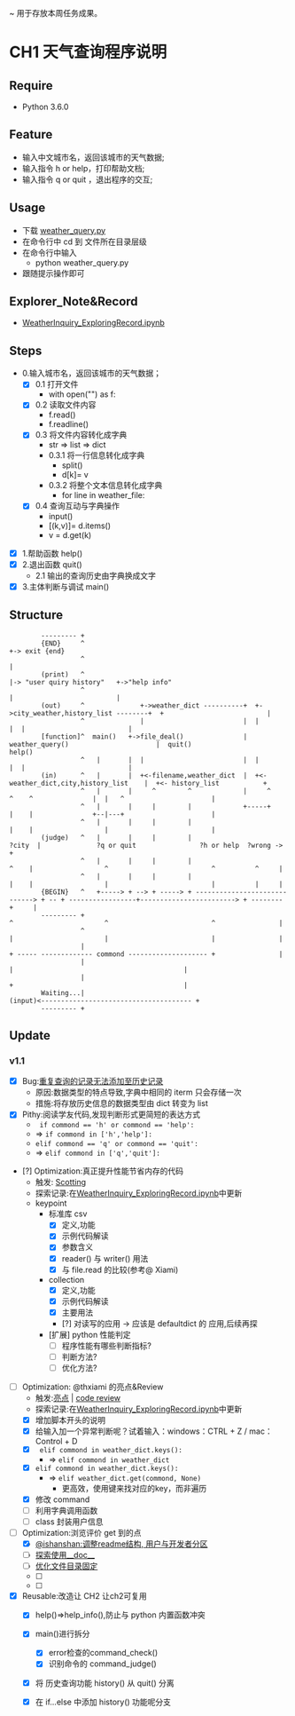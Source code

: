 ~ 用于存放本周任务成果。

# CH1 天气查询程序说明

## Require

- Python 3.6.0

## Feature

- 输入中文城市名，返回该城市的天气数据;
- 输入指令 h or help，打印帮助文档;
- 输入指令 q or quit ，退出程序的交互;

## Usage

- 下载 [weather_query.py](https://github.com/NBR-hugh/Py101-004/blob/master/Chap1/project/weather_query.py)
- 在命令行中 cd 到 文件所在目录层级
- 在命令行中输入
   - python weather_query.py
- 跟随提示操作即可

## Explorer_Note&Record

- [WeatherInquiry_ExploringRecord.ipynb](https://github.com/NBR-hugh/Py101-004/blob/master/Chap1/note/CH1_WeatherInquiry_ExploringRecord.ipynb)

## Steps

- 0.输入城市名，返回该城市的天气数据；
    - [x] 0.1 打开文件
        - with open("<filename>") as f:
    - [x] 0.2 读取文件内容
        - f.read()
        - f.readline()
    - [x] 0.3 将文件内容转化成字典
        - str => list => dict
        - 0.3.1 将一行信息转化成字典
            - split()
            - d[k]= v
        - 0.3.2 将整个文本信息转化成字典
            - for line in weather_file:
    - [x] 0.4 查询互动与字典操作
        - input()
        - [(k,v)]= d.items()
        - v = d.get(k)
- [x] 1.帮助函数 help()
- [x] 2.退出函数 quit()
    - 2.1 输出的查询历史由字典换成文字
- [x] 3.主体判断与调试 main()

## Structure


            --------- +
            {END}     ^                                                                                   +-> exit {end}
                      ^                                                                                   |
            (print)   ^                                                                                   |-> "user quiry history"   +->"help info"
                      ^                                                                                   |                          |
            (out)     ^              +->weather_dict ----------+  +->city_weather,history_list --------+  +                          |
                      ^              |                         |  |                                    |  |                          |
            [function]^  main()   +->file_deal()               |  weather_query()                      |  quit()                     help()
                      ^   |       |  |                         |  |                                    |  |                          |
            (in)      ^   |       |  +<-filename,weather_dict  |  +<-weather_dict,city,history_list    |  +<- history_list           +
                      ^   |       |     ^        ^             |     ^            ^    ^               |  |   ^                      |
                      ^   |       |     |        |             +-----+            |    |               +--|---+                      |
                      ^   |       |     |        |                                |    |                  |                          |
            (judge)   ^   |       |     |        |                              ?city  |              ?q or quit                ?h or help  ?wrong -> +
                      ^   |       |     |        |                                ^    |                  ^                          ^          ^     |
                      ^   |       |     |        |                                |    |                  |                          |          |     |
            {BEGIN}   ^   +-----> + --> + -----> + -----------------------------> + -- + -----------------+------------------------> + -------- +     |
            --------- +                                                           ^                       ^                          ^                |
                      ^                                                           |                       |                          |                |
                      |                                                           + ----- ------------- commond -------------------- +                |
                      |                                                                                   |                                           |
                      |                                                                                   +                                           |
            Waiting...|                                                                                (input)<-------------------------------------- +
            --------- +


## Update

### v1.1

- [x] Bug:[重复查询的记录无法添加至历史记录](https://github.com/NBR-hugh/Py101-004/commit/ed73eb2a46d0066b7fb8fbea4058856d269f12c9##commitcomment-23712721)
    - 原因:数据类型的特点导致,字典中相同的 iterm 只会存储一次
    - 措施:将存放历史信息的数据类型由 dict 转变为 list
- [x] Pithy:阅读学友代码,发现判断形式更简短的表达方式
    - ` if commond == 'h' or commond == 'help':`
    - => `if commond in ['h','help']:`
    - `elif commond == 'q' or commond == 'quit':`
    - => `elif commond in ['q','quit']:`
- [?] Optimization:真正提升性能节省内存的代码
    - 触发: [Scotting](https://github.com/AIHackers/Py101-004/issues/42#issuecomment-322388219)
    - 探索记录:在[WeatherInquiry_ExploringRecord.ipynb](https://github.com/NBR-hugh/Py101-004/blob/master/Chap1/note/CH1_WeatherInquiry_ExploringRecord.ipynb)中更新
    - keypoint
       - 标准库 csv
            - [x] 定义,功能
            - [x] 示例代码解读
            - [x] 参数含义
            - [x] reader() 与 writer() 用法
            - [x] 与 file.read 的比较(参考@ Xiami)
        - collection
            - [x] 定义,功能
            - [x] 示例代码解读
            - [x] 主要用法
            - [?] 对读写的应用 -> 应该是 defaultdict 的 应用,后续再探
        - [扩展] python 性能判定
            - [ ] 程序性能有哪些判断指标?
            - [ ] 判断方法?
            - [ ] 优化方法?
- [ ] Optimization: @thxiami 的亮点&Review
    - 触发:[亮点](https://github.com/AIHackers/Py101-004/issues/64#issuecomment-323538602) | [code review](https://github.com/NBR-hugh/Py101-004/commit/455e936cee237a3f688cf6289a8d3179b27c46a7##commitcomment-23744561)
    - 探索记录:在[WeatherInquiry_ExploringRecord.ipynb](https://github.com/NBR-hugh/Py101-004/blob/master/Chap1/note/CH1_WeatherInquiry_ExploringRecord.ipynb)中更新
    - [x]  增加脚本开头的说明
    - [x]  给输入加一个异常判断呢？试着输入：windows：CTRL + Z / mac：Control + D
    - [x]  ` elif commond in weather_dict.keys():`
        - => `elif commond in weather_dict`
    - [x]  `elif commond in weather_dict.keys():`
        - => `elif weather_dict.get(commond, None)`
            - 更高效，使用键来找对应的key，而非遍历
    - [x]  修改 command
    - [ ]  利用字典调用函数
    - [ ]  class 封装用户信息

- [ ] Optimization:浏览评价 get 到的点
    - [x] [@ishanshan:调整readme结构, 用户与开发者分区](https://github.com/AIHackers/Py101-004/issues/47#issuecomment-323584531)
    - [ ] [探索使用__doc__](https://github.com/sea10253432/Py101-004/commit/f99df4119da6bae00bc4958a4897998f833e2ad4##commitcomment-23755835)
    - [ ] [优化文件目录固定](https://github.com/csyuxuan/Py101-004/commit/ce349f1ad62ef340452b7e18a8fcabfa2bbee005##commitcomment-23755486)
    - [ ] 
    - [ ] 

- [x] Reusable:改造让 CH2 让ch2可复用
    - [x] help()=>help_info(),防止与 python 内置函数冲突
    - [x] main()进行拆分
        - [x] error检查的command_check()
        - [x] 识别命令的 command_judge()
    - [x] 将 历史查询功能 history() 从 quit() 分离
    - [x] 在 if...else 中添加 history() 功能呢分支
   
